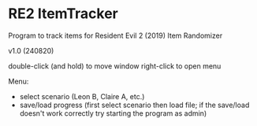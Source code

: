 # RE2 ItemTracker
Program to track items for Resident Evil 2 (2019) Item Randomizer

v1.0 (240820)

double-click (and hold) to move window
right-click to open menu

Menu:
- select scenario (Leon B, Claire A, etc.)
- save/load progress (first select scenario then load file; if the save/load doesn't work correctly try starting the program as admin)
